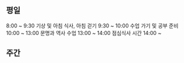 

## 평일

8:00 ~ 9:30 기상 및 아침 식사, 아침 걷기 
9:30 ~ 10:00 수업 가기 및 공부 준비
10:00 ~ 13:00 문명과 역사 수업
13:00 ~ 14:00 점심식사 시간
14:00 ~ 



## 주간